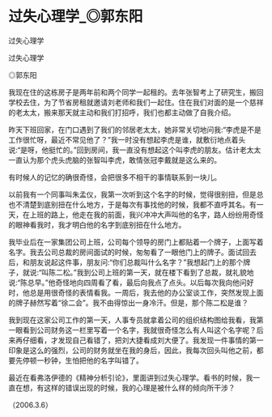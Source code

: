 # 过失心理学_◎郭东阳

过失心理学

过失心理学

◎郭东阳

我现在住的这栋房子是两年前和两个同学一起租的。去年张智考上了研究生，搬回学校去住，为了节省房租就邀请刘老师和我们一起住。住在我们对面的是一个慈祥的老太太，搬来那天就主动和我们打招呼，我们也都主动做了自我介绍。

昨天下班回家，在门口遇到了我们的邻居老太太，她非常关切地问我:“李虎是不是工作很忙呀，最近不常见他了？”我一时没有想起李虎是谁，就敷衍地点着头说:“是呀，他挺忙的。”回到房间，我一直没有想起这个叫李虎的朋友。估计老太太一直认为那个虎头虎脑的张智叫李虎，敢情张冠李戴就是这么来的。

有时候人的记忆的确很奇怪，会把很多不相干的事情联系到一块儿。

以前我有一个同事叫朱孟仪，我第一次听到这个名字的时候，觉得很别扭，但是总也不清楚到底别扭在什么地方，于是每次有事找他的时候，我都不直呼其名。有一天，在上班的路上，他走在我的前面，我兴冲冲大声叫他的名字，路人纷纷用奇怪的眼神看我时，我才明白他的名字到底别扭在什么地方。

我毕业后在一家集团公司上班，公司每个领导的房门上都贴着一个牌子，上面写着名字。我去公司总裁的房间面试的时候，匆匆看了一眼他门上的牌子。面试回去后，和朋友说起这件事，朋友问:“你们总裁叫什么名字？”我想起门上的那个牌子，就说:“叫陈二松。”我到公司上班的第一天，就在楼下看到了总裁，就礼貌地说:“陈总早。”他奇怪地向四周看了看，最后向我点了点头。以后每次我向他问好时，他总是用很奇怪的表情看我。一周后，我去他的办公室谈工作，突然发现上面的牌子赫然写着“徐二会”。我不由得惊出一身冷汗。但是，那个陈二松是谁？

我到现在这家公司工作的第一天，人事专员就拿着公司的组织结构图给我看，我第一眼看到公司财务这一栏里写着一个名字，我就很奇怪怎么有人叫这个名字呢？后来再仔细看，才发现自己看错了，把刘大捷看成刘大便了。我发现一件事情的第一印象是这么的强烈，公司的财务就坐在我的身后，因此，我每次回头叫他之前，都要先停顿一秒钟，生怕把他的名字叫错了。

最近在看弗洛伊德的《精神分析引论》，里面讲到过失心理学。看书的时候，我一直在想，有这样的错误出现的时候，我的心理是被什么样的倾向所干涉？

（2006.3.6）